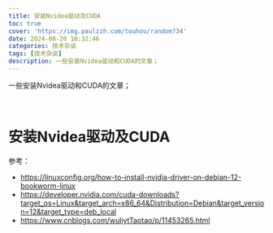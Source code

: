 ```yaml
---
title: 安装Nvidea驱动及CUDA
toc: true
cover: 'https://img.paulzzh.com/touhou/random?34'
date: 2024-08-20 10:32:46
categories: 技术杂谈
tags: [技术杂谈]
description: 一些安装Nvidea驱动和CUDA的文章；
---
```


一些安装Nvidea驱动和CUDA的文章；

<br/>

<!--more-->

# **安装Nvidea驱动及CUDA**

参考：

-   https://linuxconfig.org/how-to-install-nvidia-driver-on-debian-12-bookworm-linux
-   https://developer.nvidia.com/cuda-downloads?target_os=Linux&target_arch=x86_64&Distribution=Debian&target_version=12&target_type=deb_local
-   https://www.cnblogs.com/wuliytTaotao/p/11453265.html


<br/>
